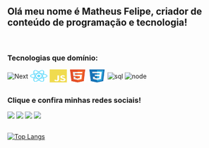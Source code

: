 ## Olá meu nome é Matheus Felipe, criador de conteúdo de programação e tecnologia!
<div style="display: inline_block"><br>
  <h3>Tecnologias que domínio:</h3>
  <img align="center" alt="Next" height="30" width="40" src="https://pulkitgangwar.gallerycdn.vsassets.io/extensions/pulkitgangwar/nextjs-snippets/1.0.2/1713018281951/Microsoft.VisualStudio.Services.Icons.Default">
  <img align="center" alt="React" height="30" width="40" src="https://raw.githubusercontent.com/devicons/devicon/master/icons/react/react-original.svg">
  <img align="center" alt="Js" height="30" width="40" src="https://raw.githubusercontent.com/devicons/devicon/master/icons/javascript/javascript-plain.svg">
  <img align="center" alt="HTML" height="30" width="40" src="https://raw.githubusercontent.com/devicons/devicon/master/icons/html5/html5-original.svg">
  <img align="center" alt="CSS" height="30" width="40" src="https://raw.githubusercontent.com/devicons/devicon/master/icons/css3/css3-original.svg">
  <img align="center" alt="sql" height="30" width="40" src="https://cdn.jsdelivr.net/gh/devicons/devicon@latest/icons/azuresqldatabase/azuresqldatabase-original.svg">
  <img align="center" alt="node" height="30" width="40" src="https://cdn.jsdelivr.net/gh/devicons/devicon@latest/icons/nodejs/nodejs-original-wordmark.svg">
</div>

##

<div> 
  <h3>Clique e confira minhas redes sociais!</h3>
  <a href="https://contate.me/matheus_felipe_29" target="_blank"><img src="https://img.shields.io/badge/WhatsApp-25D366?style=for-the-badge&logo=whatsapp&logoColor=white" target="blank"></a>
  <a href="https://www.instagram.com/matheus_felipe29_/" target="_blank"><img src="https://img.shields.io/badge/-Instagram-%23E4405F?style=for-the-badge&logo=instagram&logoColor=white" target="_blank"></a>
  <a href = "mailto:matheusfelipebom@gmail.com"><img src="https://img.shields.io/badge/-Gmail-%23333?style=for-the-badge&logo=gmail&logoColor=white" target="_blank"></a>
  <a href="https://www.linkedin.com/in/matheus-felipe-22b263255/" target="_blank"><img src="https://img.shields.io/badge/-LinkedIn-%230077B5?style=for-the-badge&logo=linkedin&logoColor=white" target="blank"></a>
</div>

  ##
[![Top Langs](https://github-readme-stats.vercel.app/api/top-langs/?username=Dev-Matheus-Felipe&layout=donut)](https://github.com/anuraghazra/github-readme-stats)

